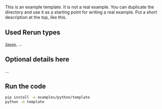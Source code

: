 <!--[metadata]
title = "Template"
tags = ["Human case", "Comma", "Separated", "ACRONYM", "Respect brand names", "Hugging Face", "Coca-Cola"]
thumbnail = "https://static.rerun.io/template/f53a939567970272cf7c740f1efe5c72f20de7ab/480w.png"
thumbnail_dimensions = [480, 359]
# channel = "main" # uncomment if this example can be run fast an easily
-->

This is an example template. It is not a real example. You can duplicate the directory and use it as a starting point for writing a real example.
Put a short description at the top, like this.

<!--
Place a screenshot in place of this comment
Use `pixi run upload-image --help` for instructions.
Make sure to also update the `thumbnail` section in the metadata.
-->

## Used Rerun types

[`Image`](https://www.rerun.io/docs/reference/types/archetypes/image), …

## Optional details here

…

## Run the code

```bash
pip install -e examples/python/template
python -m template
```
